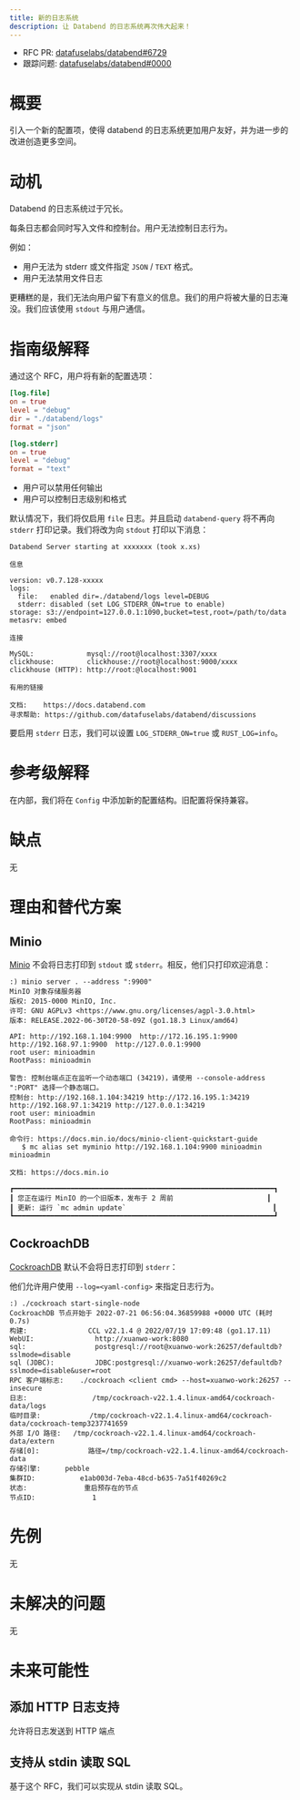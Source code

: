 ```yaml
---
title: 新的日志系统
description: 让 Databend 的日志系统再次伟大起来！
---
```


- RFC PR: [datafuselabs/databend#6729](https://github.com/datafuselabs/databend/pull/6729)
- 跟踪问题: [datafuselabs/databend#0000](https://github.com/datafuselabs/databend/issues/0000)

# 概要

引入一个新的配置项，使得 databend 的日志系统更加用户友好，并为进一步的改进创造更多空间。

# 动机

Databend 的日志系统过于冗长。

每条日志都会同时写入文件和控制台。用户无法控制日志行为。

例如：

- 用户无法为 stderr 或文件指定 `JSON` / `TEXT` 格式。
- 用户无法禁用文件日志

更糟糕的是，我们无法向用户留下有意义的信息。我们的用户将被大量的日志淹没。我们应该使用 `stdout` 与用户通信。

# 指南级解释

通过这个 RFC，用户将有新的配置选项：

```toml
[log.file]
on = true
level = "debug"
dir = "./databend/logs"
format = "json"

[log.stderr]
on = true
level = "debug"
format = "text"
```

- 用户可以禁用任何输出
- 用户可以控制日志级别和格式

默认情况下，我们将仅启用 `file` 日志。并且启动 `databend-query` 将不再向 `stderr` 打印记录。我们将改为向 `stdout` 打印以下消息：

```shell
Databend Server starting at xxxxxxx (took x.xs)

信息

version: v0.7.128-xxxxx
logs:    
  file:   enabled dir=./databend/logs level=DEBUG
  stderr: disabled (set LOG_STDERR_ON=true to enable)
storage: s3://endpoint=127.0.0.1:1090,bucket=test,root=/path/to/data
metasrv: embed

连接

MySQL:             mysql://root@localhost:3307/xxxx
clickhouse:        clickhouse://root@localhost:9000/xxxx
clickhouse (HTTP): http://root:@localhost:9001

有用的链接

文档:    https://docs.databend.com
寻求帮助: https://github.com/datafuselabs/databend/discussions
```

要启用 `stderr` 日志，我们可以设置 `LOG_STDERR_ON=true` 或 `RUST_LOG=info`。

# 参考级解释

在内部，我们将在 `Config` 中添加新的配置结构。旧配置将保持兼容。

# 缺点

无

# 理由和替代方案

## Minio

[Minio](https://github.com/minio/minio) 不会将日志打印到 `stdout` 或 `stderr`。相反，他们只打印欢迎消息：

```shell
:) minio server . --address ":9900"
MinIO 对象存储服务器
版权: 2015-0000 MinIO, Inc.
许可: GNU AGPLv3 <https://www.gnu.org/licenses/agpl-3.0.html>
版本: RELEASE.2022-06-30T20-58-09Z (go1.18.3 Linux/amd64)

API: http://192.168.1.104:9900  http://172.16.195.1:9900  http://192.168.97.1:9900  http://127.0.0.1:9900
root user: minioadmin
RootPass: minioadmin

警告: 控制台端点正在监听一个动态端口 (34219)，请使用 --console-address ":PORT" 选择一个静态端口。
控制台: http://192.168.1.104:34219 http://172.16.195.1:34219 http://192.168.97.1:34219 http://127.0.0.1:34219
root user: minioadmin
RootPass: minioadmin

命令行: https://docs.min.io/docs/minio-client-quickstart-guide
   $ mc alias set myminio http://192.168.1.104:9900 minioadmin minioadmin

文档: https://docs.min.io

┏━━━━━━━━━━━━━━━━━━━━━━━━━━━━━━━━━━━━━━━━━━━━━━━━━━━━━━━━━━━━━━━━┓
┃ 您正在运行 MinIO 的一个旧版本，发布于 2 周前                       ┃
┃ 更新: 运行 `mc admin update`                                    ┃
┗━━━━━━━━━━━━━━━━━━━━━━━━━━━━━━━━━━━━━━━━━━━━━━━━━━━━━━━━━━━━━━━━┛
```

## CockroachDB

[CockroachDB](https://www.cockroachlabs.com/) 默认不会将日志打印到 `stderr`：

他们允许用户使用 `--log=<yaml-config>` 来指定日志行为。

```shell
:) ./cockroach start-single-node
CockroachDB 节点开始于 2022-07-21 06:56:04.36859988 +0000 UTC (耗时 0.7s)
构建:               CCL v22.1.4 @ 2022/07/19 17:09:48 (go1.17.11)
WebUI:               http://xuanwo-work:8080
sql:                 postgresql://root@xuanwo-work:26257/defaultdb?sslmode=disable
sql (JDBC):          JDBC:postgresql://xuanwo-work:26257/defaultdb?sslmode=disable&user=root
RPC 客户端标志:    ./cockroach <client cmd> --host=xuanwo-work:26257 --insecure
日志:                /tmp/cockroach-v22.1.4.linux-amd64/cockroach-data/logs
临时目录:            /tmp/cockroach-v22.1.4.linux-amd64/cockroach-data/cockroach-temp3237741659
外部 I/O 路径:   /tmp/cockroach-v22.1.4.linux-amd64/cockroach-data/extern
存储[0]:            路径=/tmp/cockroach-v22.1.4.linux-amd64/cockroach-data
存储引擎:      pebble
集群ID:           e1ab003d-7eba-48cd-b635-7a51f40269c2
状态:              重启预存在的节点
节点ID:              1
```

# 先例

无

# 未解决的问题

无

# 未来可能性

## 添加 HTTP 日志支持

允许将日志发送到 HTTP 端点

## 支持从 stdin 读取 SQL

基于这个 RFC，我们可以实现从 stdin 读取 SQL。